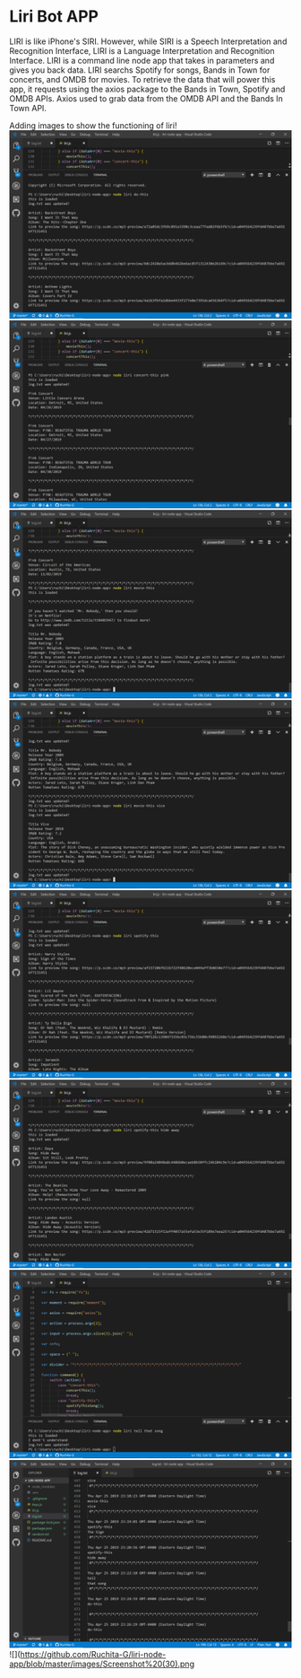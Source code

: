 # Liri Bot APP
LIRI is like iPhone's SIRI. However, while SIRI is a Speech Interpretation and Recognition Interface, LIRI is a Language Interpretation and Recognition Interface. LIRI is a command line node app that takes in parameters and gives you back data. LIRI searchs Spotify for songs, Bands in Town for concerts, and OMDB for movies. To retrieve the data that will power this app, it requests using the axios package to the Bands in Town, Spotify and OMDB APIs. Axios used to grab data from the OMDB API and the Bands In Town API.

Adding images to show the functioning of liri!
![](https://github.com/Ruchita-G/liri-node-app/blob/master/images/Screenshot%20(22).png)
![](https://github.com/Ruchita-G/liri-node-app/blob/master/images/Screenshot%20(23).png)
![](https://github.com/Ruchita-G/liri-node-app/blob/master/images/Screenshot%20(24).png)
![](https://github.com/Ruchita-G/liri-node-app/blob/master/images/Screenshot%20(25).png)
![](https://github.com/Ruchita-G/liri-node-app/blob/master/images/Screenshot%20(26).png)
![](https://github.com/Ruchita-G/liri-node-app/blob/master/images/Screenshot%20(27).png)
![](https://github.com/Ruchita-G/liri-node-app/blob/master/images/Screenshot%20(28).png)
![](https://github.com/Ruchita-G/liri-node-app/blob/master/images/Screenshot%20(29).png)
![](https://github.com/Ruchita-G/liri-node-app/blob/master/images/Screenshot%20(30).png
